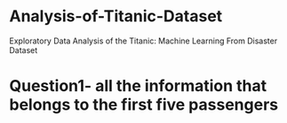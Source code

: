 # Analysis-of-Titanic-Dataset
Exploratory Data Analysis of the Titanic: Machine Learning From Disaster Dataset

# Question1- all the information that belongs to the first five passengers
